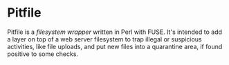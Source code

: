 # Pitfile

Pitfile is a *filesystem wrapper* written in Perl with FUSE. It's intended to add a layer on top of a web server filesystem to trap illegal or suspicious activities, like file uploads, and put new files into a quarantine area, if found positive to some checks.
